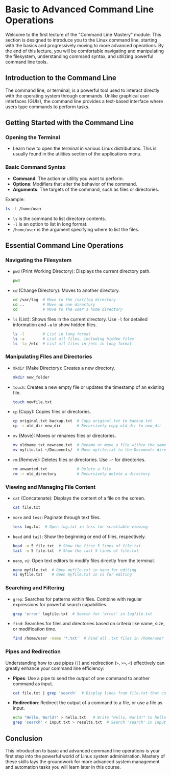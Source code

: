# Basic to Advanced Command Line Operations

Welcome to the first lecture of the "Command Line Mastery" module. This section is designed to introduce you to the Linux command line, starting with the basics and progressively moving to more advanced operations. By the end of this lecture, you will be comfortable navigating and manipulating the filesystem, understanding command syntax, and utilizing powerful command line tools.

## Introduction to the Command Line

The command line, or terminal, is a powerful tool used to interact directly with the operating system through commands. Unlike graphical user interfaces (GUIs), the command line provides a text-based interface where users type commands to perform tasks.

## Getting Started with the Command Line

### Opening the Terminal

- Learn how to open the terminal in various Linux distributions. This is usually found in the utilities section of the applications menu.

### Basic Command Syntax

- **Command**: The action or utility you want to perform.
- **Options**: Modifiers that alter the behavior of the command.
- **Arguments**: The targets of the command, such as files or directories.

Example:
```bash
ls -l /home/user
```
- `ls` is the command to list directory contents.
- `-l` is an option to list in long format.
- `/home/user` is the argument specifying where to list the files.

## Essential Command Line Operations

### Navigating the Filesystem

- `pwd` (Print Working Directory): Displays the current directory path.
  ```bash
  pwd
  ```
- `cd` (Change Directory): Moves to another directory.
  ```bash
  cd /var/log  # Move to the /var/log directory
  cd ..        # Move up one directory
  cd           # Move to the user's home directory
  ```

- `ls` (List): Shows files in the current directory. Use `-l` for detailed information and `-a` to show hidden files.
  ```bash
  ls -l        # List in long format
  ls -a        # List all files, including hidden files
  ls -la /etc  # List all files in /etc in long format
  ```

### Manipulating Files and Directories

- `mkdir` (Make Directory): Creates a new directory.
  ```bash
  mkdir new_folder
  ```

- `touch`: Creates a new empty file or updates the timestamp of an existing file.
  ```bash
  touch newfile.txt
  ```

- `cp` (Copy): Copies files or directories.
  ```bash
  cp original.txt backup.txt  # Copy original.txt to backup.txt
  cp -r old_dir new_dir       # Recursively copy old_dir to new_dir
  ```

- `mv` (Move): Moves or renames files or directories.
  ```bash
  mv oldname.txt newname.txt  # Rename or move a file within the same directory
  mv myfile.txt ~/Documents/  # Move myfile.txt to the Documents directory
  ```

- `rm` (Remove): Deletes files or directories. Use `-r` for directories.
  ```bash
  rm unwanted.txt             # Delete a file
  rm -r old_directory         # Recursively delete a directory
  ```

### Viewing and Managing File Content

- `cat` (Concatenate): Displays the content of a file on the screen.
  ```bash
  cat file.txt
  ```

- `more` and `less`: Paginate through text files.
  ```bash
  less log.txt  # Open log.txt in less for scrollable viewing
  ```

- `head` and `tail`: Show the beginning or end of files, respectively.
  ```bash
  head -n 5 file.txt  # Show the first 5 lines of file.txt
  tail -n 5 file.txt  # Show the last 5 lines of file.txt
  ```

- `nano`, `vi`: Open text editors to modify files directly from the terminal.
  ```bash
  nano myfile.txt  # Open myfile.txt in nano for editing
  vi myfile.txt    # Open myfile.txt in vi for editing
  ```

### Searching and Filtering

- `grep`: Searches for patterns within files. Combine with regular expressions for powerful search capabilities.
  ```bash
  grep 'error' logfile.txt  # Search for 'error' in logfile.txt
  ```

- `find`: Searches for files and directories based on criteria like name, size, or modification time.
  ```bash
  find /home/user -name '*.txt'  # Find all .txt files in /home/user
  ```

### Pipes and Redirection

Understanding how to use pipes (`|`) and redirection (`>`, `>>`, `<`) effectively can greatly enhance your command line efficiency:

- **Pipes**: Use a pipe to send the output of one command to another command as input.
  ```bash
  cat file.txt | grep 'search'  # Display lines from file.txt that contain 'search'
  ```

- **Redirection**: Redirect the output of a command to a file, or use a file as input.
  ```bash
  echo "Hello, World!" > hello.txt   # Write "Hello, World!" to hello.txt
  grep 'search' < input.txt > results.txt  # Search 'search' in input.txt and save results to results.txt
  ```

## Conclusion

This introduction to basic and advanced command line operations is your first step into the powerful world of Linux system administration. Mastery of these skills lays the groundwork for more advanced system management and automation tasks you will learn later in this course.
